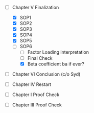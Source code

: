 - [ ] Chapter V Finalization
	- [x] SOP1
	- [x] SOP2
	- [x] SOP3
	- [x] SOP4
	- [x] SOP5
	- [ ] SOP6
		- [ ] Factor Loading interpretation
		- [ ] Final Check
		- [x] Beta coefficient ba if ever?
- [ ] Chapter VI Conclusion (c/o Syd)
- [ ] Chapter IV Restart
- [ ] Chapter I Proof Check
- [ ] Chapter III Proof Check


